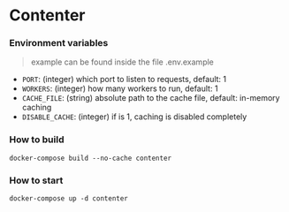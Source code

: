 # Contenter

### Environment variables

> example can be found inside the file .env.example

- `PORT`: (integer) which port to listen to requests, default: 1
- `WORKERS`: (integer) how many workers to run, default: 1
- `CACHE_FILE`: (string) absolute path to the cache file, default: in-memory caching
- `DISABLE_CACHE`: (integer) if is 1, caching is disabled completely

### How to build

```
docker-compose build --no-cache contenter
```

### How to start

```
docker-compose up -d contenter
```

